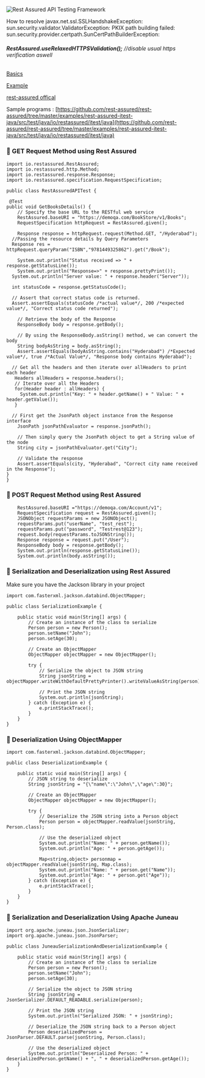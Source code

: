 ![Rest Assured API Testing Framework](https://1.bp.blogspot.com/-AIE764EqgyQ/XOjijRSSnII/AAAAAAAArmA/u3QjS9N6-no_zo7YASd8IFh1hom0kikQQCLcBGAs/s1600/framework%2Blogo.JPG)

How to resolve javax.net.ssl.SSLHandshakeException: sun.security.validator.ValidatorException: PKIX path building failed: sun.security.provider.certpath.SunCertPathBuilderException: 

###### **RestAssured.useRelaxedHTTPSValidation();**      //disable usual https verification aswell 

[Basics](https://www.hascode.com/2011/10/testing-restful-web-services-made-easy-using-the-rest-assured-framework/)

[Example](https://medium.com/gradeup/rest-api-testing-using-rest-assured-56a6cf772ca3)

[rest-assured offical](https://github.com/rest-assured/rest-assured/wiki/usage)

Sample programs :
[https://github.com/rest-assured/rest-assured/tree/master/examples/rest-assured-itest-java/src/test/java/io/restassured/itest/java](https://github.com/rest-assured/rest-assured/tree/master/examples/rest-assured-itest-java/src/test/java/io/restassured/itest/java) <br>

### :dart: GET Request Method using Rest Assured
```
import io.restassured.RestAssured;
import io.restassured.http.Method;
import io.restassured.response.Response;
import io.restassured.specification.RequestSpecification;
 
public class RestAssuredAPITest {
 
 @Test
public void GetBooksDetails() { 
	// Specify the base URL to the RESTful web service 
	RestAssured.baseURI = "https://demoqa.com/BookStore/v1/Books"; 
	RequestSpecification httpRequest = RestAssured.given();

	Response response = httpRequest.request(Method.GET, "/Hyderabad");
  //Passing the resource details by Query Parameters
  Response res = httpRequest.queryParam("ISBN","9781449325862").get("/Book");

	System.out.println("Status received => " + response.getStatusLine()); 
	System.out.println("Response=>" + response.prettyPrint());
  System.out.println("Server value: " + response.header("Server"));

  int statusCode = response.getStatusCode();

  // Assert that correct status code is returned.
  Assert.assertEquals(statusCode /*actual value*/, 200 /*expected value*/, "Correct status code returned");

	// Retrieve the body of the Response
	ResponseBody body = response.getBody();

	// By using the ResponseBody.asString() method, we can convert the  body
	String bodyAsString = body.asString();
	Assert.assertEquals(bodyAsString.contains("Hyderabad") /*Expected value*/, true /*Actual Value*/, "Response body contains Hyderabad");

  // Get all the headers and then iterate over allHeaders to print each header 
   Headers allHeaders = response.headers(); 
   // Iterate over all the Headers 
   for(Header header : allHeaders) { 
     System.out.println("Key: " + header.getName() + " Value: " + header.getValue()); 
   }

  // First get the JsonPath object instance from the Response interface
	JsonPath jsonPathEvaluator = response.jsonPath();

	// Then simply query the JsonPath object to get a String value of the node
	String city = jsonPathEvaluator.get("City");

	// Validate the response
	Assert.assertEquals(city, "Hyderabad", "Correct city name received in the Response");
}
}
```
### :dart: POST Request Method using Rest Assured
```
    RestAssured.baseURI ="https://demoqa.com/Account/v1"; 
    RequestSpecification request = RestAssured.given(); 
    JSONObject requestParams = new JSONObject();
    requestParams.put("userName", "test_rest");
    requestParams.put("password", "Testrest@123"); 
    request.body(requestParams.toJSONString());
    Response response = request.put("/User"); 
    ResponseBody body = response.getBody();
    System.out.println(response.getStatusLine());
    System.out.println(body.asString());
```
### :dart: Serialization and Deserialization using Rest Assured
Make sure you have the Jackson library in your project
```
import com.fasterxml.jackson.databind.ObjectMapper;

public class SerializationExample {

    public static void main(String[] args) {
        // Create an instance of the class to serialize
        Person person = new Person();
        person.setName("John");
        person.setAge(30);

        // Create an ObjectMapper
        ObjectMapper objectMapper = new ObjectMapper();

        try {
            // Serialize the object to JSON string
            String jsonString = objectMapper.writeWithDefaultPrettyPrinter().writeValueAsString(person);

            // Print the JSON string
            System.out.println(jsonString);
        } catch (Exception e) {
            e.printStackTrace();
        }
    }
}
```
### :dart: Deserialization Using ObjectMapper
```
import com.fasterxml.jackson.databind.ObjectMapper;

public class DeserializationExample {

    public static void main(String[] args) {
        // JSON string to deserialize
        String jsonString = "{\"name\":\"John\",\"age\":30}";

        // Create an ObjectMapper
        ObjectMapper objectMapper = new ObjectMapper();

        try {
            // Deserialize the JSON string into a Person object
            Person person = objectMapper.readValue(jsonString, Person.class);

            // Use the deserialized object
            System.out.println("Name: " + person.getName());
            System.out.println("Age: " + person.getAge());

            Map<string,object> personmap = objectMapper.readValue(jsonString, Map.class);
            System.out.println("Name: " + person.get("Name"));
            System.out.println("Age: " + person.get("Age"));
        } catch (Exception e) {
            e.printStackTrace();
        }
    }
}
```
### :dart: Serialization and Deserialization Using Apache Juneau
```
import org.apache.juneau.json.JsonSerializer;
import org.apache.juneau.json.JsonParser;

public class JuneauSerializationAndDeserializationExample {

    public static void main(String[] args) {
        // Create an instance of the class to serialize
        Person person = new Person();
        person.setName("John");
        person.setAge(30);

        // Serialize the object to JSON string
        String jsonString = JsonSerializer.DEFAULT_READABLE.serialize(person);

        // Print the JSON string
        System.out.println("Serialized JSON: " + jsonString);

        // Deserialize the JSON string back to a Person object
        Person deserializedPerson = JsonParser.DEFAULT.parse(jsonString, Person.class);

        // Use the deserialized object
        System.out.println("Deserialized Person: " + deserializedPerson.getName() + ", " + deserializedPerson.getAge());
    }
}
```

